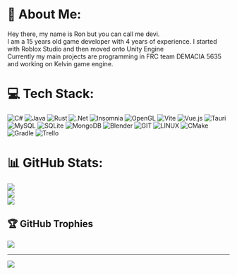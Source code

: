# 💫 About Me:
Hey there, my name is Ron but you can call me devi.<br>I am a 15 years old game developer with 4 years of experience. I started with Roblox Studio and then moved onto Unity Engine<br>Currently my main projects are programming in FRC team DEMACIA 5635 and working on Kelvin game engine.


# 💻 Tech Stack:
![C#](https://img.shields.io/badge/c%23-%23239120.svg?style=for-the-badge&logo=c-sharp&logoColor=white) ![Java](https://img.shields.io/badge/java-%23ED8B00.svg?style=for-the-badge&logo=openjdk&logoColor=white) ![Rust](https://img.shields.io/badge/rust-%23000000.svg?style=for-the-badge&logo=rust&logoColor=white) ![.Net](https://img.shields.io/badge/.NET-5C2D91?style=for-the-badge&logo=.net&logoColor=white) ![Insomnia](https://img.shields.io/badge/Insomnia-black?style=for-the-badge&logo=insomnia&logoColor=5849BE) ![OpenGL](https://img.shields.io/badge/OpenGL-%23FFFFFF.svg?style=for-the-badge&logo=opengl) ![Vite](https://img.shields.io/badge/vite-%23646CFF.svg?style=for-the-badge&logo=vite&logoColor=white) ![Vue.js](https://img.shields.io/badge/vue.js-%2335495e.svg?style=for-the-badge&logo=vuedotjs&logoColor=%234FC08D) ![Tauri](https://img.shields.io/badge/tauri-%2324C8DB.svg?style=for-the-badge&logo=tauri&logoColor=%23FFFFFF) ![MySQL](https://img.shields.io/badge/mysql-%2300000f.svg?style=for-the-badge&logo=mysql&logoColor=white) ![SQLite](https://img.shields.io/badge/sqlite-%2307405e.svg?style=for-the-badge&logo=sqlite&logoColor=white) ![MongoDB](https://img.shields.io/badge/MongoDB-%234ea94b.svg?style=for-the-badge&logo=mongodb&logoColor=white) ![Blender](https://img.shields.io/badge/blender-%23F5792A.svg?style=for-the-badge&logo=blender&logoColor=white) ![GIT](https://img.shields.io/badge/Git-fc6d26?style=for-the-badge&logo=git&logoColor=white) ![LINUX](https://img.shields.io/badge/Linux-FCC624?style=for-the-badge&logo=linux&logoColor=black) ![CMake](https://img.shields.io/badge/CMake-%23008FBA.svg?style=for-the-badge&logo=cmake&logoColor=white) ![Gradle](https://img.shields.io/badge/Gradle-02303A.svg?style=for-the-badge&logo=Gradle&logoColor=white) ![Trello](https://img.shields.io/badge/Trello-%23026AA7.svg?style=for-the-badge&logo=Trello&logoColor=white)
# 📊 GitHub Stats:
![](https://github-readme-stats.vercel.app/api?username=itzdevi&theme=radical&hide_border=true&include_all_commits=true&count_private=false)<br/>
![](https://github-readme-streak-stats.herokuapp.com/?user=itzdevi&theme=radical&hide_border=true)<br/>
![](https://github-readme-stats.vercel.app/api/top-langs/?username=itzdevi&theme=radical&hide_border=true&include_all_commits=true&count_private=false&layout=compact)

## 🏆 GitHub Trophies
![](https://github-profile-trophy.vercel.app/?username=itzdevi&theme=radical&no-frame=true&no-bg=false&margin-w=4)

---
[![](https://visitcount.itsvg.in/api?id=itzdevi&icon=5&color=6)](https://visitcount.itsvg.in)

<!-- Proudly created with GPRM ( https://gprm.itsvg.in ) -->
